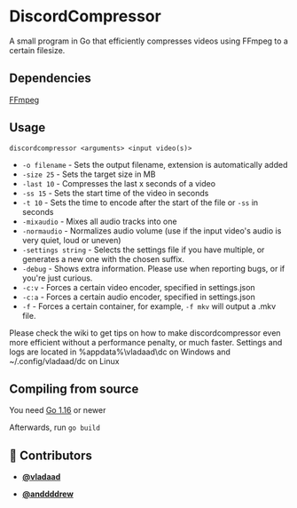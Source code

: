 <!-- DO NOT REMOVE - contributor_list:data:start:["vladaad", "anddddrew"]:end -->

# DiscordCompressor

A small program in Go that efficiently compresses videos using FFmpeg to a certain filesize.

## Dependencies

[FFmpeg](https://ffmpeg.org)

## Usage

`discordcompressor <arguments> <input video(s)>`

* `-o filename` - Sets the output filename, extension is automatically added
* `-size 25` - Sets the target size in MB
* `-last 10` - Compresses the last x seconds of a video
* `-ss 15` - Sets the start time of the video in seconds
* `-t 10` - Sets the time to encode after the start of the file or `-ss` in seconds
* `-mixaudio` - Mixes all audio tracks into one
* `-normaudio` - Normalizes audio volume (use if the input video's audio is very quiet, loud or uneven)
* `-settings string` - Selects the settings file if you have multiple, or generates a new one with the chosen suffix.
* `-debug` - Shows extra information. Please use when reporting bugs, or if you're just curious.
* `-c:v` - Forces a certain video encoder, specified in settings.json
* `-c:a` - Forces a certain audio encoder, specified in settings.json
* `-f` - Forces a certain container, for example, `-f mkv` will output a .mkv file.

Please check the wiki to get tips on how to make discordcompressor even more efficient without a performance penalty, or much faster.
Settings and logs are located in %appdata%\vladaad\dc on Windows and ~/.config/vladaad/dc on Linux

## Compiling from source

You need [Go 1.16](https://golang.org/dl/) or newer

Afterwards, run `go build`

<!-- prettier-ignore-start -->
<!-- DO NOT REMOVE - contributor_list:start -->

## 👥 Contributors

- **[@vladaad](https://github.com/vladaad)**

- **[@anddddrew](https://github.com/anddddrew)**

<!-- DO NOT REMOVE - contributor_list:end -->
<!-- prettier-ignore-end -->